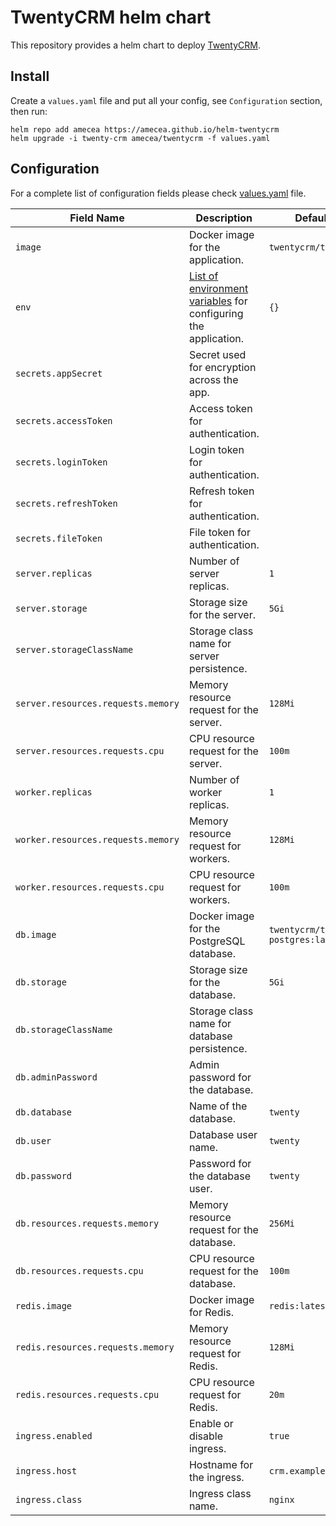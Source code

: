 # TwentyCRM helm chart


This repository provides a helm chart to deploy [TwentyCRM](https://twenty.com/).

## Install

Create a `values.yaml` file and put all your config, see `Configuration` section, then run:

```
helm repo add amecea https://amecea.github.io/helm-twentycrm
helm upgrade -i twenty-crm amecea/twentycrm -f values.yaml
```

## Configuration

For a complete list of configuration fields please check [values.yaml](./values.yaml) file.


| Field Name                       | Description                                                                               | Default Value           |
|----------------------------------|-------------------------------------------------------------------------------------------|-------------------------|
| `image`                          | Docker image for the application.                                                        | `twentycrm/twenty:latest` |
| `env`                            | [List of environment variables](https://twenty.com/developers/section/self-hosting/self-hosting-var) for configuring the application.| `{}`|
| `secrets.appSecret`              | Secret used for encryption across the app.                                               |                         |
| `secrets.accessToken`            | Access token for authentication.                                                         |                         |
| `secrets.loginToken`             | Login token for authentication.                                                          |                         |
| `secrets.refreshToken`           | Refresh token for authentication.                                                        |                         |
| `secrets.fileToken`              | File token for authentication.                                                           |                         |
| `server.replicas`                | Number of server replicas.                                                               | `1`                     |
| `server.storage`                 | Storage size for the server.                                                             | `5Gi`                   |
| `server.storageClassName`        | Storage class name for server persistence.                                               |                         |
| `server.resources.requests.memory` | Memory resource request for the server.                                                 | `128Mi`                 |
| `server.resources.requests.cpu`  | CPU resource request for the server.                                                    | `100m`                  |
| `worker.replicas`                | Number of worker replicas.                                                               | `1`                     |
| `worker.resources.requests.memory` | Memory resource request for workers.                                                   | `128Mi`                 |
| `worker.resources.requests.cpu`  | CPU resource request for workers.                                                       | `100m`                  |
| `db.image`                       | Docker image for the PostgreSQL database.                                                | `twentycrm/twenty-postgres:latest` |
| `db.storage`                     | Storage size for the database.                                                           | `5Gi`                   |
| `db.storageClassName`            | Storage class name for database persistence.                                             |                         |
| `db.adminPassword`               | Admin password for the database.                                                        |                         |
| `db.database`                    | Name of the database.                                                                    | `twenty`                |
| `db.user`                        | Database user name.                                                                      | `twenty`                |
| `db.password`                    | Password for the database user.                                                         | `twenty`                |
| `db.resources.requests.memory`   | Memory resource request for the database.                                               | `256Mi`                 |
| `db.resources.requests.cpu`      | CPU resource request for the database.                                                  | `100m`                  |
| `redis.image`                    | Docker image for Redis.                                                                  | `redis:latest`          |
| `redis.resources.requests.memory` | Memory resource request for Redis.                                                     | `128Mi`                 |
| `redis.resources.requests.cpu`   | CPU resource request for Redis.                                                         | `20m`                   |
| `ingress.enabled`                | Enable or disable ingress.                                                              | `true`                  |
| `ingress.host`                   | Hostname for the ingress.                                                               | `crm.example.com`       |
| `ingress.class`                  | Ingress class name.                                                                      | `nginx`                 |

